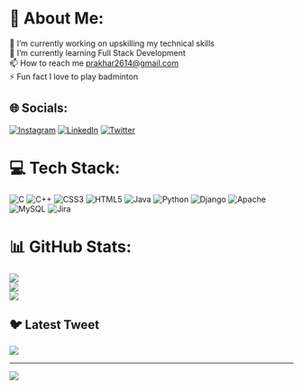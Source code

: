# 💫 About Me:
🔭 I’m currently working on upskilling my technical skills<br>🌱 I’m currently learning Full Stack Development <br>📫 How to reach me prakhar2614@gmail.com<br>⚡ Fun fact I love to play badminton


## 🌐 Socials:
[![Instagram](https://img.shields.io/badge/Instagram-%23E4405F.svg?logo=Instagram&logoColor=white)](https://instagram.com/prakhar_saki) [![LinkedIn](https://img.shields.io/badge/LinkedIn-%230077B5.svg?logo=linkedin&logoColor=white)](https://linkedin.com/in/prakharsaki) [![Twitter](https://img.shields.io/badge/Twitter-%231DA1F2.svg?logo=Twitter&logoColor=white)](https://twitter.com/PrakharSaki) 

# 💻 Tech Stack:
![C](https://img.shields.io/badge/c-%2300599C.svg?style=for-the-badge&logo=c&logoColor=white) ![C++](https://img.shields.io/badge/c++-%2300599C.svg?style=for-the-badge&logo=c%2B%2B&logoColor=white) ![CSS3](https://img.shields.io/badge/css3-%231572B6.svg?style=for-the-badge&logo=css3&logoColor=white) ![HTML5](https://img.shields.io/badge/html5-%23E34F26.svg?style=for-the-badge&logo=html5&logoColor=white) ![Java](https://img.shields.io/badge/java-%23ED8B00.svg?style=for-the-badge&logo=java&logoColor=white) ![Python](https://img.shields.io/badge/python-3670A0?style=for-the-badge&logo=python&logoColor=ffdd54) ![Django](https://img.shields.io/badge/django-%23092E20.svg?style=for-the-badge&logo=django&logoColor=white) ![Apache](https://img.shields.io/badge/apache-%23D42029.svg?style=for-the-badge&logo=apache&logoColor=white) ![MySQL](https://img.shields.io/badge/mysql-%2300f.svg?style=for-the-badge&logo=mysql&logoColor=white) ![Jira](https://img.shields.io/badge/jira-%230A0FFF.svg?style=for-the-badge&logo=jira&logoColor=white)
# 📊 GitHub Stats:
![](https://github-readme-stats.vercel.app/api?username=prakhar2614&theme=dark&hide_border=false&include_all_commits=true&count_private=false)<br/>
![](https://github-readme-streak-stats.herokuapp.com/?user=prakhar2614&theme=dark&hide_border=false)<br/>
![](https://github-readme-stats.vercel.app/api/top-langs/?username=prakhar2614&theme=dark&hide_border=false&include_all_commits=true&count_private=false&layout=compact)

## 🐦 Latest Tweet
[![](https://gtce.itsvg.in/api?username=PrakharSaki)](https://github.com/VishwaGauravIn/github-twitter-card-embed)

---
[![](https://visitcount.itsvg.in/api?id=prakhar2614&icon=0&color=0)](https://visitcount.itsvg.in)

<!-- Proudly created with GPRM ( https://gprm.itsvg.in ) -->